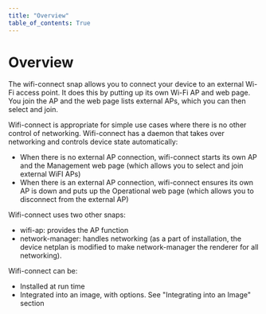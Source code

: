 ```yaml
---
title: "Overview"
table_of_contents: True
---
```


# Overview

The wifi-connect snap allows you to connect your device to an external Wi-Fi access point. It does this by putting up its own Wi-Fi AP and web page. You join the AP and the web page lists external APs, which you can then select and join. 

Wifi-connect is appropriate for simple use cases where there is no other control of networking. Wifi-connect has a daemon that takes over networking and controls device state automatically:

 * When there is no external AP connection, wifi-connect starts its own AP and the Management web page (which allows you to select and join external WiFI APs)
 * When there is an external AP connection, wifi-connect ensures its own AP is down and puts up the Operational web page (which allows you to disconnect from the external AP) 

Wifi-connect uses two other snaps:

 * wifi-ap: provides the AP function
 * network-manager: handles networking (as a part of installation, the device netplan is modified to make network-manager the renderer for all networking).

Wifi-connect can be:

 * Installed at run time
 * Integrated into an image, with options. See "Integrating into an Image" section

